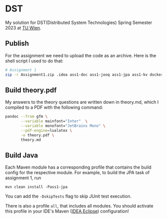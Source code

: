 # DST

My solution for DST(Distributed System Technologies) Spring Semester 2023 at [TU Wien](https://www.tuwien.at/en/).

## Publish

For the assignment we need to upload the code as an archive. Here is the shell script I used to do that:

```bash
# Assignment 1 
zip -r Assignment1.zip .idea ass1-doc ass1-jooq ass1-jpa ass1-kv docker pom.xml target
```

## Build theory.pdf

My answers to the theory questions are written down in theory.md, which I 
compiled to a PDF with the following command:
```bash
pandoc --from gfm \
       --variable mainfont="Inter"  \
       --variable monofont="JetBrains Mono" \
       --pdf-engine=lualatex \
       -o theory.pdf \
       theory.md
```

## Build Java

Each Maven module has a corresponding profile that contains the build config for the respective module.
For example, to build the JPA task of assignment 1, run

    mvn clean install -Pass1-jpa

You can add the `-DskipTests` flag to skip JUnit test execution.

There is also a profile `all`, that includes all modules.
You should activate this profile in your IDE's Maven ([IDEA],[Eclipse]) configuration!

[IDEA]: https://www.jetbrains.com/help/idea/maven-support.html

[Eclipse]: http://www.eclipse.org/m2e/documentation/release-notes-15.html#new-maven-profile-management-ui
